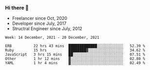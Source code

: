 ### Hi there 👋

- Freelancer since Oct, 2020
- Developer since July, 2017
- Structral Engineer since July, 2012

<!--START_SECTION:waka-->
```text
Week: 14 December, 2021 - 20 December, 2021

ERB          22 hrs 43 mins  █████████████░░░░░░░░░░░░   52.39 % 
Ruby         15 hrs          ████████▓░░░░░░░░░░░░░░░░   34.62 % 
JavaScript   3 hrs 15 mins   ██░░░░░░░░░░░░░░░░░░░░░░░   07.51 % 
Other        1 hr 12 mins    ▓░░░░░░░░░░░░░░░░░░░░░░░░   02.80 % 
YAML         1 hr 4 mins     ▓░░░░░░░░░░░░░░░░░░░░░░░░   02.49 % 
```
<!--END_SECTION:waka-->
